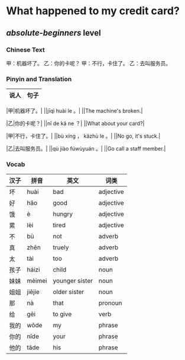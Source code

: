 # What happened to my credit card?
## *absolute-beginners* level

### Chinese Text
甲：机器坏了。
乙：你的卡呢？
甲：不行，卡住了。
乙：去叫服务员。

### Pinyin and Translation
|说人|句子|
|----|----|

|甲|机器坏了。|
||jīqì huài le 。|
||The machine's broken.|

|乙|你的卡呢？|
||nǐ de kǎ ne ？|
||What about your card?|

|甲|不行，卡住了。|
||bù xíng ， kǎzhù le 。|
||No go, it's stuck.|

|乙|去叫服务员。|
||qù jiào fúwùyuán 。|
||Go call a staff member.|
### Vocab
|汉子|拼音|英文|词类|
|----|----|----|----|
|坏|huài|bad|adjective|
|好|hǎo|good|adjective|
|饿|è|hungry|adjective|
|累|lèi|tired|adjective|
|不|bù|not|adverb|
|真|zhēn|truely|adverb|
|太|tài|too|adverb|
|孩子|háizi|child|noun|
|妹妹|mèimei|younger sister|noun|
|姐姐|jiějie|older sister|noun|
|那|nà|that|pronoun|
|给|gěi|to give|verb|
|我的|wǒde|my|phrase|
|你的|nǐde|your|phrase|
|他的|tāde|his|phrase|
